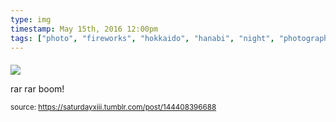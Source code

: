 ```yaml
---
type: img
timestamp: May 15th, 2016 12:00pm
tags: ["photo", "fireworks", "hokkaido", "hanabi", "night", "photography"]
---
```

####
<img src="https://saturdayxiii.github.io/media/144408396688.jpg"/>
                                                                                          
rar rar boom!
 
                                    
                
                
                
                
                                
<small>source: https://saturdayxiii.tumblr.com/post/144408396688</small>